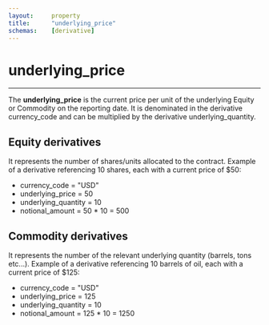 ```yaml
---
layout:     property
title:      "underlying_price"
schemas:    [derivative]
---
```


# underlying_price

---

The **underlying_price** is the current price per unit of the underlying Equity or Commodity on the reporting date. It is denominated in the derivative currency_code and can be multiplied by the derivative underlying_quantity.

## Equity derivatives
It represents the number of shares/units allocated to the contract.
Example of a derivative referencing 10 shares, each with a current price of $50:
* currency_code = "USD"
* underlying_price = 50
* underlying_quantity = 10
* notional_amount = 50 * 10 = 500

## Commodity derivatives
It represents the number of the relevant underlying quantity (barrels, tons etc...).
Example of a derivative referencing 10 barrels of oil, each with a current price of $125:
* currency_code = "USD"
* underlying_price = 125
* underlying_quantity = 10
* notional_amount = 125 * 10 = 1250
